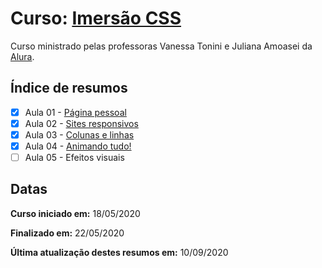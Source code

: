 # Curso: [Imersão CSS](https://www.alura.com.br/imersao-css)

Curso ministrado pelas professoras Vanessa Tonini e Juliana Amoasei da [Alura](https://cursos.alura.com.br/dashboard).

## Índice de resumos

- [X] Aula 01 - [Página pessoal](https://github.com/oliviamattiazzo/Resumos/blob/master/ImersaoCSS/Aula01_PaginaPessoal.md)
- [X] Aula 02 - [Sites responsivos](https://github.com/oliviamattiazzo/Resumos/blob/master/ImersaoCSS/Aula02_SitesResponsivos.md)
- [X] Aula 03 - [Colunas e linhas](https://github.com/oliviamattiazzo/Resumos/blob/master/ImersaoCSS/Aula03_ColunasLinhas.md)
- [X] Aula 04 - [Animando tudo!](https://github.com/oliviamattiazzo/Resumos/blob/master/ImersaoCSS/Aula04_AnimandoTudo.md)
- [ ] Aula 05 - Efeitos visuais

## Datas

**Curso iniciado em:** 18/05/2020

**Finalizado em:** 22/05/2020

**Última atualização destes resumos em:** 10/09/2020